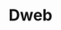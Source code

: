 ---
blog: https://medium.com/decentralized-web
codehost: https://github.com/dweb-camp-2019
logohandle: getdwebnet
sort: dweb
title: Dweb
twitter: https://x.com/GETDWeb
website: https://getdweb.net/
---